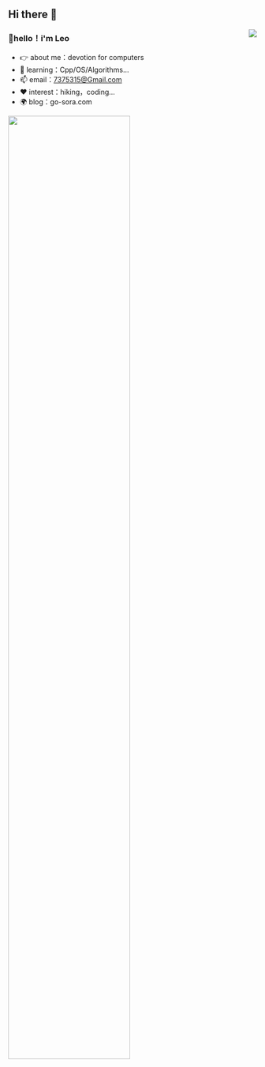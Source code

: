 ## Hi there 👋

<!--
**Leo-Zeoy/Leo-Zeoy** is a ✨ _special_ ✨ repository because its `README.md` (this file) appears on your GitHub profile.

Here are some ideas to get you started:

- 🔭 I’m currently working on ...
- 🌱 I’m currently learning ...
- 👯 I’m looking to collaborate on ...
- 🤔 I’m looking for help with ...
- 💬 Ask me about ...
- 📫 How to reach me: ...
- 😄 Pronouns: ...
- ⚡ Fun fact: ...
-->
<img align='right' src="https://github-readme-stats.vercel.app/api?username=Leo-Zeoy&show_icons=true&theme=radical">

### 👋hello！i'm Leo

- 👉 about me：devotion for computers
- 🌱 learning：Cpp/OS/Algorithms...
- 📫 email：7375315@Gmail.com
- ❤️ interest：hiking，coding…
- 🌍 blog：go-sora.com



<img align="center" src="https://cdn.jsdelivr.net/gh/xmuli/xmuliPic@pic/2020/dino.gif" width="70%"/>

